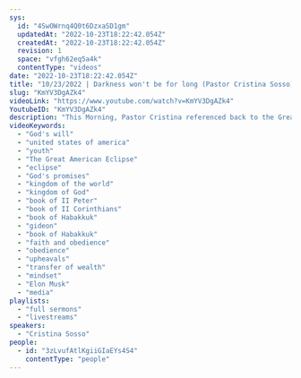 ```yaml
---
sys:
  id: "4SwOWrnq4Q0t6DzxaSD1gm"
  updatedAt: "2022-10-23T18:22:42.054Z"
  createdAt: "2022-10-23T18:22:42.054Z"
  revision: 1
  space: "vfgh62eq5a4k"
  contentType: "videos"
date: "2022-10-23T18:22:42.054Z"
title: "10/23/2022 | Darkness won't be for long (Pastor Cristina Sosso)"
slug: "KmYV3DgAZk4"
videoLink: "https://www.youtube.com/watch?v=KmYV3DgAZk4"
YoutubeID: "KmYV3DgAZk4"
description: "This Morning, Pastor Cristina referenced back to the Great Eclipse back in 2017. She talks about how God revealed to her that like an eclipse, there will only be darkness for a short amount of time and the light, which is the body of Christ, will prevail. She also mentions the things of God are not convenient to the eyes, they require discipline, obedience, and consistency. Something we need to understand is our minds are so microscopic compared to God's. Sometimes the instructions God has given to us don't make sense, but we don't need to understand, we just need to get in line with what he says and stop trying to take control. We can't continue to do things ours or the worlds way any longer, if we want to partake in the Transfer of Wealth and Influence. This sermon was delivered by Pastor Cristina Sosso at Freedom Fellowship Church International on March 28, 2021."
videoKeywords:
  - "God's will"
  - "united states of america"
  - "youth"
  - "The Great American Eclipse"
  - "eclipse"
  - "God's promises"
  - "kingdom of the world"
  - "kingdom of God"
  - "book of II Peter"
  - "book of II Corinthians"
  - "book of Habakkuk"
  - "gideon"
  - "book of Habakkuk"
  - "faith and obedience"
  - "obedience"
  - "upheavals"
  - "transfer of wealth"
  - "mindset"
  - "Elon Musk"
  - "media"
playlists:
  - "full sermons"
  - "livestreams"
speakers:
  - "Cristina Sosso"
people:
  - id: "3zLvufAtlKgiiGIaEYs4S4"
    contentType: "people"
---
```

